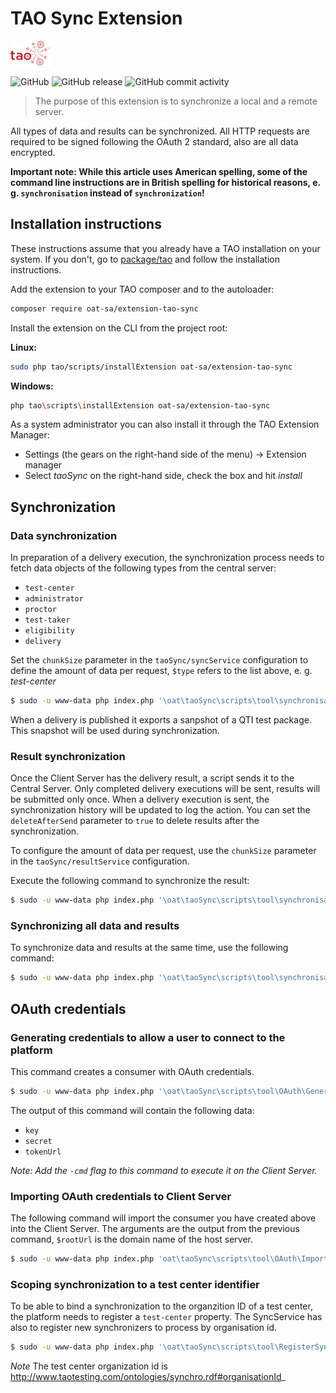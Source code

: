 # TAO Sync Extension

![TAO Logo](https://github.com/oat-sa/taohub-developer-guide/raw/master/resources/tao-logo.png)

![GitHub](https://img.shields.io/github/license/oat-sa/extension-tao-sync.svg)
![GitHub release](https://img.shields.io/github/release/oat-sa/extension-tao-sync.svg)
![GitHub commit activity](https://img.shields.io/github/commit-activity/y/oat-sa/extension-tao-sync.svg)

> The purpose of this extension is to synchronize a local and a remote server. 

All types of data and results can be synchronized. All HTTP requests are required to be signed following the OAuth 2 standard, also are all data encrypted.

**Important note: While this article uses American spelling, some of the command line instructions are in British spelling for historical reasons, e. g. `synchronisation` instead of `synchronization`!**

## Installation instructions

These instructions assume that you already have a TAO installation on your system. If you don't, go to
[package/tao](https://github.com/oat-sa/package-tao) and follow the installation instructions.


Add the extension to your TAO composer and to the autoloader:
```bash
composer require oat-sa/extension-tao-sync
```

Install the extension on the CLI from the project root:

**Linux:**
```bash
sudo php tao/scripts/installExtension oat-sa/extension-tao-sync
```

**Windows:**
```bash
php tao\scripts\installExtension oat-sa/extension-tao-sync
```

As a system administrator you can also install it through the TAO Extension Manager:
- Settings (the gears on the right-hand side of the menu) -> Extension manager
- Select _taoSync_ on the right-hand side, check the box and hit _install_

## Synchronization

### Data synchronization

In preparation of a delivery execution, the synchronization process needs to fetch data objects of the following types from the central server:

* `test-center`
* `administrator`
* `proctor`
* `test-taker`
* `eligibility`
* `delivery`

Set the `chunkSize` parameter in the `taoSync/syncService` configuration to define the amount of data per request, `$type` refers to the list above, e. g. _test-center_

```bash
$ sudo -u www-data php index.php '\oat\taoSync\scripts\tool\synchronisation\SynchronizeData' [--type=$type]
```

When a delivery is published it exports a sanpshot of a QTI test package. This snapshot will be used during synchronization.

### Result synchronization

Once the Client Server has the delivery result, a script sends it to the Central Server. Only completed delivery executions will be sent, results will be submitted only once. When a delivery execution is sent, the synchronization history will be updated to log the action. You can set the `deleteAfterSend` parameter to `true` to delete results after the synchronization.

To configure the amount of data per request, use the `chunkSize` parameter in the `taoSync/resultService` configuration.

Execute the following command to synchronize the result:
```bash
$ sudo -u www-data php index.php '\oat\taoSync\scripts\tool\synchronisation\SynchronizeResult'
```

### Synchronizing all data and results

To synchronize data and results at the same time, use the following command:

```bash
$ sudo -u www-data php index.php '\oat\taoSync\scripts\tool\synchronisation\SynchronizeAll'
```

## OAuth credentials

### Generating credentials to allow a user to connect to the platform

This command creates a consumer with OAuth credentials.

```bash
$ sudo -u www-data php index.php '\oat\taoSync\scripts\tool\OAuth\GenerateOAuthCredentials'
```

The output of this command will contain the following data:
- `key`
- `secret`
- `tokenUrl`

_Note: Add the `-cmd` flag to this command to execute it on the Client Server._

### Importing OAuth credentials to Client Server

The following command will import the consumer you have created above into the Client Server. The arguments are the output from the previous command, `$rootUrl` is the domain name of the host server.

```bash
$ sudo -u www-data php index.php 'oat\taoSync\scripts\tool\OAuth\ImportOAuthCredentials' -k $key -s $secret -tu $tokenUrl -u $rootUrl
```

### Scoping synchronization to a test center identifier

To be able to bind a synchronization to the organzition ID of a test center, the platform needs to register a `test-center` property. The SyncService has also to register new synchronizers to process by organisation id.

```bash
$ sudo -u www-data php index.php '\oat\taoSync\scripts\tool\RegisterSyncServiceByOrgId'
```

_Note_ The test center organization id is http://www.taotesting.com/ontologies/synchro.rdf#organisationId_

